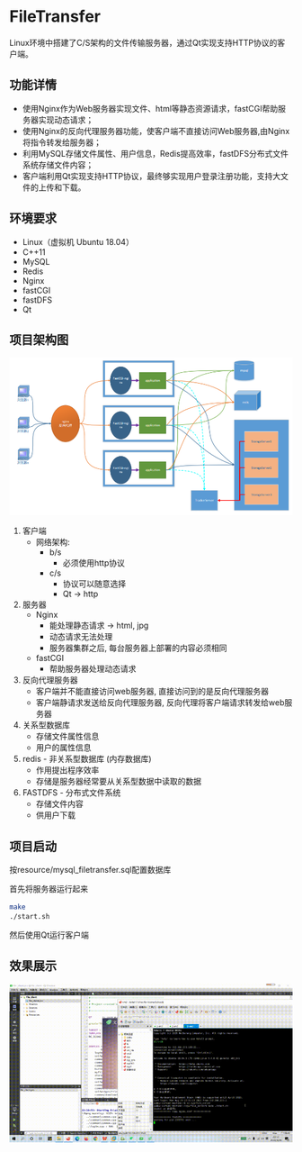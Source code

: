 # FileTransfer
Linux环境中搭建了C/S架构的文件传输服务器，通过Qt实现支持HTTP协议的客户端。

## 功能详情

- 使用Nginx作为Web服务器实现文件、html等静态资源请求，fastCGI帮助服务器实现动态请求；
- 使用Nginx的反向代理服务器功能，使客户端不直接访问Web服务器,由Nginx将指令转发给服务器；
- 利用MySQL存储文件属性、用户信息，Redis提高效率，fastDFS分布式文件系统存储文件内容；
- 客户端利用Qt实现支持HTTP协议，最终够实现用户登录注册功能，支持大文件的上传和下载。

## 环境要求

* Linux（虚拟机 Ubuntu 18.04）
* C++11
* MySQL
* Redis
* Nginx
* fastCGI
* fastDFS
* Qt

## 项目架构图

![](resource/system.png)

1. 客户端
   - 网络架构:
     - b/s
       - 必须使用http协议
     - c/s
       - 协议可以随意选择
       - Qt -> http
2. 服务器
   - Nginx
     - 能处理静态请求 -> html, jpg
     - 动态请求无法处理
     - 服务器集群之后, 每台服务器上部署的内容必须相同
   - fastCGI
     - 帮助服务器处理动态请求
3. 反向代理服务器
   - 客户端并不能直接访问web服务器, 直接访问到的是反向代理服务器
   - 客户端静请求发送给反向代理服务器, 反向代理将客户端请求转发给web服务器
4. 关系型数据库
   - 存储文件属性信息
   - 用户的属性信息
5. redis - 非关系型数据库 (内存数据库)
   - 作用提出程序效率
   - 存储是服务器经常要从关系型数据中读取的数据
6. FASTDFS - 分布式文件系统
   - 存储文件内容
   - 供用户下载

## 项目启动

按resource/mysql_filetransfer.sql配置数据库

首先将服务器运行起来

```bash
make
./start.sh
```

然后使用Qt运行客户端

## 效果展示

![](resource/file.gif)
